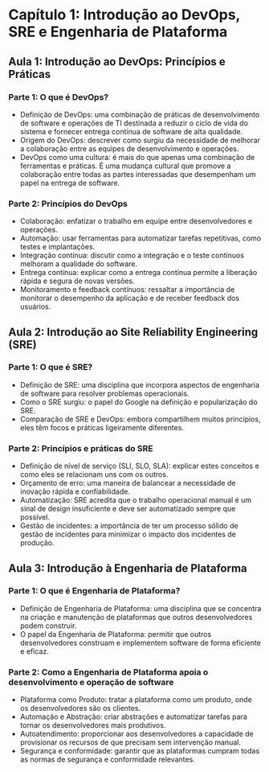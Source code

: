 
# Capítulo 1: Introdução ao DevOps, SRE e Engenharia de Plataforma

## Aula 1: Introdução ao DevOps: Princípios e Práticas

### Parte 1: O que é DevOps?

- Definição de DevOps: uma combinação de práticas de desenvolvimento de software e operações de TI destinada a reduzir o ciclo de vida do sistema e fornecer entrega contínua de software de alta qualidade.
- Origem do DevOps: descrever como surgiu da necessidade de melhorar a colaboração entre as equipes de desenvolvimento e operações.
- DevOps como uma cultura: é mais do que apenas uma combinação de ferramentas e práticas. É uma mudança cultural que promove a colaboração entre todas as partes interessadas que desempenham um papel na entrega de software.

### Parte 2: Princípios do DevOps

- Colaboração: enfatizar o trabalho em equipe entre desenvolvedores e operações.
- Automação: usar ferramentas para automatizar tarefas repetitivas, como testes e implantações.
- Integração contínua: discutir como a integração e o teste contínuos melhoram a qualidade do software.
- Entrega contínua: explicar como a entrega contínua permite a liberação rápida e segura de novas versões.
- Monitoramento e feedback contínuos: ressaltar a importância de monitorar o desempenho da aplicação e de receber feedback dos usuários.


## Aula 2: Introdução ao Site Reliability Engineering (SRE)

### Parte 1: O que é SRE?

- Definição de SRE: uma disciplina que incorpora aspectos de engenharia de software para resolver problemas operacionais.
- Como o SRE surgiu: o papel do Google na definição e popularização do SRE.
- Comparação de SRE e DevOps: embora compartilhem muitos princípios, eles têm focos e práticas ligeiramente diferentes.

### Parte 2: Princípios e práticas do SRE

- Definição de nível de serviço (SLI, SLO, SLA): explicar estes conceitos e como eles se relacionam uns com os outros.
- Orçamento de erro: uma maneira de balancear a necessidade de inovação rápida e confiabilidade.
- Automatização: SRE acredita que o trabalho operacional manual é um sinal de design insuficiente e deve ser automatizado sempre que possível.
- Gestão de incidentes: a importância de ter um processo sólido de gestão de incidentes para minimizar o impacto dos incidentes de produção.


## Aula 3: Introdução à Engenharia de Plataforma

### Parte 1: O que é Engenharia de Plataforma?

- Definição de Engenharia de Plataforma: uma disciplina que se concentra na criação e manutenção de plataformas que outros desenvolvedores podem construir.
- O papel da Engenharia de Plataforma: permitir que outros desenvolvedores construam e implementem software de forma eficiente e eficaz.

### Parte 2: Como a Engenharia de Plataforma apoia o desenvolvimento e operação de software

- Plataforma como Produto: tratar a plataforma como um produto, onde os desenvolvedores são os clientes.
- Automação e Abstração: criar abstrações e automatizar tarefas para tornar os desenvolvedores mais produtivos.
- Autoatendimento: proporcionar aos desenvolvedores a capacidade de provisionar os recursos de que precisam sem intervenção manual.
- Segurança e conformidade: garantir que as plataformas cumpram todas as normas de segurança e conformidade relevantes.
